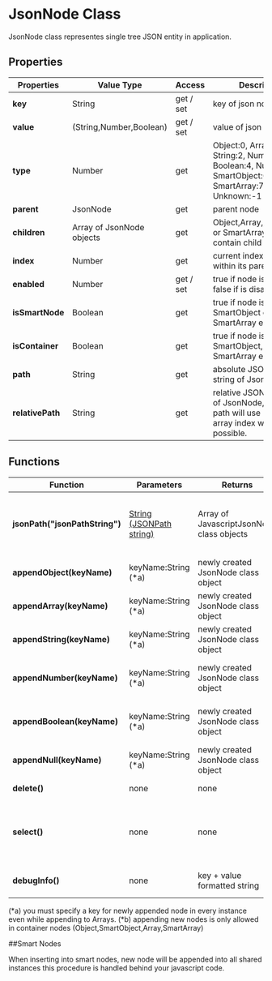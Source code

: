 # JsonNode Class

JsonNode class representes single tree JSON entity in application. 

## Properties

| Properties | Value Type | Access | Description |
| --- | --- | --- | --- |
| **key** | String | get / set | key of json node. (*a) |
| **value** | (String,Number,Boolean) |  get / set | value of json node |
| **type** | Number | get | Object:0, Array:1, String:2, Number:3, Boolean:4, Null: 5, SmartObject:6, SmartArray:7, Unknown:-1|
| **parent** | JsonNode | get | parent node |
| **children** | Array of JsonNode objects | get | Object,Array,SmartObject or SmartArray nodes can contain child nodes.|
| **index** | Number | get | current index of node within its parent node | 
| **enabled** | Number | get / set | true if node is enabled, false if is disabled |
| **isSmartNode** | Boolean | get | true if node is SmartObject or SmartArray else false |
| **isContainer** | Boolean | get | true if node is Object, SmartObject, Array, SmartArray else false |
| **path** | String | get | absolute JSONPath string of JsonNode |
| **relativePath** | String | get | relative JSONPath string of JsonNode, relative path will use * generic array index where possible. |


## Functions
| Function | Parameters | Returns | Description |
| --- | --- | --- | --- |
| **jsonPath("jsonPathString")** | [String (JSONPath string)](SwiftJSONEditor-JsonPath.md) | Array of JavascriptJsonNode class objects | Use to filter and return nodes using JSONPath querries |
| **appendObject(keyName)** | keyName:String (*a) | newly created JsonNode class object | appends new Object node (*b) |
| **appendArray(keyName)** | keyName:String (*a)| newly created JsonNode class object | appends new Array node (*b) |
| **appendString(keyName)** | keyName:String (*a)| newly created JsonNode class object | appends new String node (*b) |
| **appendNumber(keyName)** | keyName:String (*a)| newly created JsonNode class object | appends new Number node (*b) |
| **appendBoolean(keyName)** | keyName:String (*a)| newly created JsonNode class object | appends new Boolean node (*b) |
| **appendNull(keyName)** | keyName:String (*a)| newly created JsonNode class object | appends new Null node (*b) |
| **delete()** | none | none | deletes node (*c)|
| **select()** | none | none | upon operation finishes, node will be selected in UI |
| **debugInfo()** | none | key + value formatted string | prints basic information about node |

(*a) you must specify a key for newly appended node in every instance even while appending to Arrays.
(*b) appending new nodes is only allowed in container nodes (Object,SmartObject,Array,SmartArray)

##Smart Nodes

When inserting into smart nodes, new node will be appended into all shared instances this procedure is handled behind your javascript code. 
